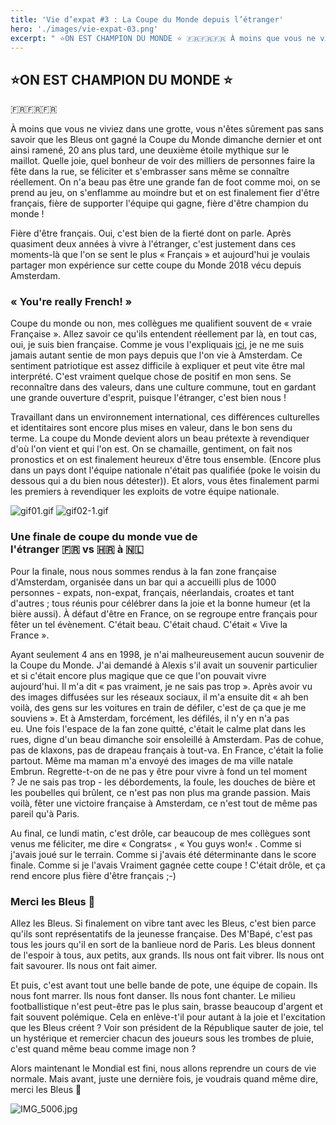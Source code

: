 ```yaml
---
title: 'Vie d’expat #3 : La Coupe du Monde depuis l’étranger'
hero: './images/vie-expat-03.png'
excerpt: " ⭐ON EST CHAMPION DU MONDE ⭐ 🇫🇷🇫🇷🇫🇷 À moins que vous ne viviez dans une grotte, vous n'êtes sûrement pas sans savoir que les Bleus ont gagné la Coupe du Monde dimanche dernier et ont ainsi ramené, 20 ans plus tard, une deuxième étoile mythique sur le maillot. Quelle joie, quel bonheur de voir des milliers de"
---
```


## ⭐ON EST CHAMPION DU MONDE ⭐

🇫🇷🇫🇷🇫🇷

À moins que vous ne viviez dans une grotte, vous n'êtes sûrement pas sans savoir que les Bleus ont gagné la Coupe du Monde dimanche dernier et ont ainsi ramené, 20 ans plus tard, une deuxième étoile mythique sur le maillot. Quelle joie, quel bonheur de voir des milliers de personnes faire la fête dans la rue, se féliciter et s'embrasser sans même se connaître réellement. On n'a beau pas être une grande fan de foot comme moi, on se prend au jeu, on s'enflamme au moindre but et on est finalement fier d'être français, fière de supporter l'équipe qui gagne, fière d'être champion du monde !

Fière d'être français. Oui, c'est bien de la fierté dont on parle. Après quasiment deux années à vivre à l'étranger, c'est justement dans ces moments-là que l'on se sent le plus « Français » et aujourd'hui je voulais partager mon expérience sur cette coupe du Monde 2018 vécu depuis Amsterdam.

### « You're really French! »

Coupe du monde ou non, mes collègues me qualifient souvent de « vraie Française ». Allez savoir ce qu'ils entendent réellement par là, en tout cas, oui, je suis bien française. Comme je vous l'expliquais [ici](vie-expat-01/), je ne me suis jamais autant sentie de mon pays depuis que l'on vie à Amsterdam. Ce sentiment patriotique est assez difficile à expliquer et peut vite être mal interprété. C'est vraiment quelque chose de positif en mon sens. Se reconnaître dans des valeurs, dans une culture commune, tout en gardant une grande ouverture d'esprit, puisque l'étranger, c'est bien nous !

Travaillant dans un environnement international, ces différences culturelles et identitaires sont encore plus mises en valeur, dans le bon sens du terme. La coupe du Monde devient alors un beau prétexte à revendiquer d'où l'on vient et qui l'on est. On se chamaille, gentiment, on fait nos pronostics et on est finalement heureux d'être tous ensemble. (Encore plus dans un pays dont l'équipe nationale n'était pas qualifiée (poke le voisin du dessous qui a du bien nous détester)). Et alors, vous êtes finalement parmi les premiers à revendiquer les exploits de votre équipe nationale.

<gallery>
<img alt="gif01.gif" src="./images/gif01.gif">
<img alt="gif02-1.gif" src="./images/gif02-1.gif">
</gallery>

### Une finale de coupe du monde vue de l'étranger 🇫🇷 vs 🇭🇷 à 🇳🇱 

Pour la finale, nous nous sommes rendus à la fan zone française d'Amsterdam, organisée dans un bar qui a accueilli plus de 1000 personnes - expats, non-expat, français, néerlandais, croates et tant d'autres ; tous réunis pour célébrer dans la joie et la bonne humeur (et la bière aussi). À défaut d'être en France, on se regroupe entre français pour fêter un tel évènement. C'était beau. C'était chaud. C'était « Vive la France ».

Ayant seulement 4 ans en 1998, je n'ai malheureusement aucun souvenir de la Coupe du Monde. J'ai demandé à Alexis s'il avait un souvenir particulier et si c'était encore plus magique que ce que l'on pouvait vivre aujourd'hui. Il m'a dit « pas vraiment, je ne sais pas trop ». Après avoir vu des images diffusées sur les réseaux sociaux, il m'a ensuite dit « ah ben voilà, des gens sur les voitures en train de défiler, c'est de ça que je me souviens ». Et à Amsterdam, forcément, les défilés, il n'y en n'a pas eu. Une fois l'espace de la fan zone quitté, c'était le calme plat dans les rues, digne d'un beau dimanche soir ensoleillé à Amsterdam. Pas de cohue, pas de klaxons, pas de drapeau français à tout-va. En France, c'était la folie partout. Même ma maman m'a envoyé des images de ma ville natale Embrun. Regrette-t-on de ne pas y être pour vivre à fond un tel moment ? Je ne sais pas trop - les débordements, la foule, les douches de bière et les poubelles qui brûlent, ce n'est pas non plus ma grande passion. Mais voilà, fêter une victoire française à Amsterdam, ce n'est tout de même pas pareil qu'à Paris.

Au final, ce lundi matin, c'est drôle, car beaucoup de mes collègues sont venus me féliciter, me dire « Congrats« , « You guys won!« . Comme si j'avais joué sur le terrain. Comme si j'avais été déterminante dans le score finale. Comme si je l'avais Vraiment gagnée cette coupe ! C'était drôle, et ça rend encore plus fière d'être français ;-)

### Merci les Bleus 🔵

Allez les Bleus. Si finalement on vibre tant avec les Bleus, c'est bien parce qu'ils sont représentatifs de la jeunesse française. Des M'Bapé, c'est pas tous les jours qu'il en sort de la banlieue nord de Paris. Les bleus donnent de l'espoir à tous, aux petits, aux grands. Ils nous ont fait vibrer. Ils nous ont fait savourer. Ils nous ont fait aimer.

Et puis, c'est avant tout une belle bande de pote, une équipe de copain. Ils nous font marrer. Ils nous font danser. Ils nous font chanter. Le milieu footballistique n'est peut-être pas le plus sain, brasse beaucoup d'argent et fait souvent polémique. Cela en enlève-t'il pour autant à la joie et l'excitation que les Bleus créent ? Voir son président de la République sauter de joie, tel un hystérique et remercier chacun des joueurs sous les trombes de pluie, c'est quand même beau comme image non ?

Alors maintenant le Mondial est fini, nous allons reprendre un cours de vie normale. Mais avant, juste une dernière fois, je voudrais quand même dire, merci les Bleus 💙

<img alt="IMG_5006.jpg" src="./images/IMG_5006.jpg">
